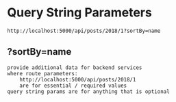 # Query String Parameters

    http://localhost:5000/api/posts/2018/1?sortBy=name

## ?sortBy=name

    provide additional data for backend services
    where route parameters:
        http://localhost:5000/api/posts/2018/1
        are for essential / required values
    query string params are for anything that is optional
